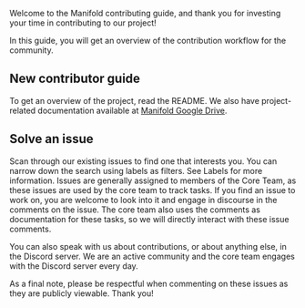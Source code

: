Welcome to the Manifold contributing guide, and thank you for investing your time in contributing to our project!

In this guide, you will get an overview of the contribution workflow for the community.

## New contributor guide

To get an overview of the project, read the README. We also have project-related documentation available at [Manifold Google Drive](https://drive.google.com/drive/folders/15_dqh_2x_3g4A-uujflet6Oa6o9G4Oo1?usp=sharing).

## Solve an issue

Scan through our existing issues to find one that interests you. You can narrow down the search using labels as filters. See Labels for more information. Issues are generally assigned to members of the Core Team, as these issues are used by the core team to track tasks. If you find an issue to work on, you are welcome to look into it and engage in discourse in the comments on the issue. The core team also uses the comments as documentation for these tasks, so we will directly interact with these issue comments.

You can also speak with us about contributions, or about anything else, in the Discord server. We are an active community and the core team engages with the Discord server every day.

As a final note, please be respectful when commenting on these issues as they are publicly viewable. Thank you!
